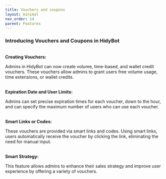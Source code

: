 ```yaml
---
title: Vouchers and coupons
layout: minimal
nav_order: 14
parent: Features
---
```


<head>
    <meta charset="utf-8">
    <link rel="stylesheet" href="https://b3h1z.github.io/HidyBot-Docs/assets/css/en-style.css">
</head>
<div>
<h3>Introducing Vouchers and Coupons in HidyBot</h3>
<br>
<b>Creating Vouchers:</b>
<p>Admins in HidyBot can now create volume, time-based, and wallet credit vouchers. These vouchers allow admins to grant users free volume usage, time extensions, or wallet credits.</p>
<br>
<b>Expiration Date and User Limits:</b>
<p>Admins can set precise expiration times for each voucher, down to the hour, and can specify the maximum number of users who can use each voucher.</p>
<br>
<b>Smart Links or Codes:</b>
<p>These vouchers are provided via smart links and codes. Using smart links, users automatically receive the voucher by clicking the link, eliminating the need for manual input.</p>
<br>
<b>Smart Strategy:</b>
<p>This feature allows admins to enhance their sales strategy and improve user experience by offering a variety of vouchers.</p>
</div>